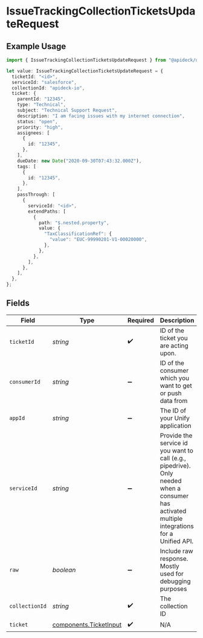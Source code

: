 # IssueTrackingCollectionTicketsUpdateRequest

## Example Usage

```typescript
import { IssueTrackingCollectionTicketsUpdateRequest } from "@apideck/unify/models/operations";

let value: IssueTrackingCollectionTicketsUpdateRequest = {
  ticketId: "<id>",
  serviceId: "salesforce",
  collectionId: "apideck-io",
  ticket: {
    parentId: "12345",
    type: "Technical",
    subject: "Technical Support Request",
    description: "I am facing issues with my internet connection",
    status: "open",
    priority: "high",
    assignees: [
      {
        id: "12345",
      },
    ],
    dueDate: new Date("2020-09-30T07:43:32.000Z"),
    tags: [
      {
        id: "12345",
      },
    ],
    passThrough: [
      {
        serviceId: "<id>",
        extendPaths: [
          {
            path: "$.nested.property",
            value: {
              "TaxClassificationRef": {
                "value": "EUC-99990201-V1-00020000",
              },
            },
          },
        ],
      },
    ],
  },
};
```

## Fields

| Field                                                                                                                                         | Type                                                                                                                                          | Required                                                                                                                                      | Description                                                                                                                                   | Example                                                                                                                                       |
| --------------------------------------------------------------------------------------------------------------------------------------------- | --------------------------------------------------------------------------------------------------------------------------------------------- | --------------------------------------------------------------------------------------------------------------------------------------------- | --------------------------------------------------------------------------------------------------------------------------------------------- | --------------------------------------------------------------------------------------------------------------------------------------------- |
| `ticketId`                                                                                                                                    | *string*                                                                                                                                      | :heavy_check_mark:                                                                                                                            | ID of the ticket you are acting upon.                                                                                                         |                                                                                                                                               |
| `consumerId`                                                                                                                                  | *string*                                                                                                                                      | :heavy_minus_sign:                                                                                                                            | ID of the consumer which you want to get or push data from                                                                                    | test-consumer                                                                                                                                 |
| `appId`                                                                                                                                       | *string*                                                                                                                                      | :heavy_minus_sign:                                                                                                                            | The ID of your Unify application                                                                                                              | dSBdXd2H6Mqwfg0atXHXYcysLJE9qyn1VwBtXHX                                                                                                       |
| `serviceId`                                                                                                                                   | *string*                                                                                                                                      | :heavy_minus_sign:                                                                                                                            | Provide the service id you want to call (e.g., pipedrive). Only needed when a consumer has activated multiple integrations for a Unified API. | salesforce                                                                                                                                    |
| `raw`                                                                                                                                         | *boolean*                                                                                                                                     | :heavy_minus_sign:                                                                                                                            | Include raw response. Mostly used for debugging purposes                                                                                      |                                                                                                                                               |
| `collectionId`                                                                                                                                | *string*                                                                                                                                      | :heavy_check_mark:                                                                                                                            | The collection ID                                                                                                                             | apideck-io                                                                                                                                    |
| `ticket`                                                                                                                                      | [components.TicketInput](../../models/components/ticketinput.md)                                                                              | :heavy_check_mark:                                                                                                                            | N/A                                                                                                                                           |                                                                                                                                               |